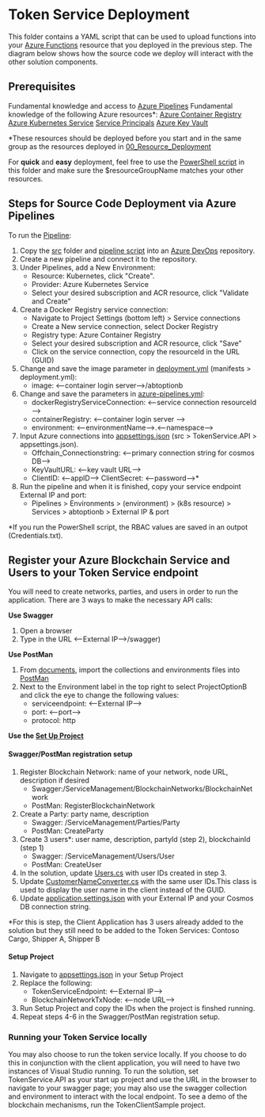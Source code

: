 # Token Service Deployment

This folder contains a YAML script that can be used to upload functions into your [Azure Functions](https://azure.microsoft.com/en-us/services/functions/) resource that you deployed in the previous step. The diagram below shows how the source code we deploy will interact with the other solution components.

 
## Prerequisites
Fundamental knowledge and access to [Azure Pipelines](https://azure.microsoft.com/en-us/services/devops/pipelines/)
Fundamental knowledge of the following Azure resources*:
[Azure Container Registry](https://azure.microsoft.com/en-us/services/container-registry/)
[Azure Kubernetes Service](https://azure.microsoft.com/en-us/services/kubernetes-service/)
[Service Principals](https://docs.microsoft.com/en-us/azure/active-directory/develop/app-objects-and-service-principals)
[Azure Key Vault](https://azure.microsoft.com/en-us/services/key-vault/)

*These resources should be deployed before you start and in the same group as the resources deployed in [00_Resource_Deployment](../00_Resource_Deployment)

For **quick** and **easy** deployment, feel free to use the [PowerShell script](./tokenserviceresources.ps1) in this folder and make sure the $resourceGroupName matches your other resources.

## Steps for Source Code Deployment via Azure Pipelines

To run the [Pipeline](./azure-pipelines.yml):


1. Copy the [src](./src) folder and [pipeline script](./azure-pipelines.yml) into an [Azure DevOps](https://azure.microsoft.com/en-us/services/devops/) repository.
2. Create a new pipeline and connect it to the repository.
3. Under Pipelines, add a New Environment:
    - Resource: Kubernetes, click "Create".
    - Provider: Azure Kubernetes Service
    - Select your desired subscription and ACR resource, click "Validate and Create"
4. Create a Docker Registry service connection:
    - Navigate to Project Settings (bottom left) > Service connections
    - Create a New service connection, select Docker Registry
    - Registry type: Azure Container Registry
    - Select your desired subscription and ACR resource, click "Save"
    - Click on the service connection, copy the resourceId in the URL (GUID)
5. Change and save the image parameter in [deployment.yml](./deployment.yml) (manifests > deployment.yml):
    - image: <--container login server-->/abtoptionb
6. Change and save the parameters in [azure-pipelines.yml](./azure-pipelines.yml):
    - dockerRegistryServiceConnection: <--service connection resourceId -->
    - containerRegistry: <--container login server -->
    - environment: <--environmentName-->.<--namespace-->
7. Input Azure connections into [appsettings.json](./src/Microsoft.TokenService.API/appsettings.json) (src > TokenService.API > appsettings.json).
   - Offchain_Connectionstring: <--primary connection string for cosmos DB-->
   - KeyVaultURL: <--key vault URL-->
   - ClientID: <--appID--> ClientSecret: <--password-->*
8. Run the pipeline and when it is finished, copy your service endpoint External IP and port:
    - Pipelines > Environments > (environment) > (k8s resource) > Services > abtoptionb > External IP & port

*If you run the PowerShell script, the RBAC values are saved in an outpot (Credentials.txt).

## Register your Azure Blockchain Service and Users to your Token Service endpoint

You will need to create networks, parties, and users in order to run the application. There are 3 ways to make the necessary API calls:

**Use Swagger**
1. Open a browser
2. Type in the URL <--External IP-->/swagger)

**Use PostMan**
1. From [documents](./documents), import the collections and environments files into [PostMan](https://www.postman.com/)
2. Next to the Environment label in the top right to select ProjectOptionB and click the eye to change the following values:
    - serviceendpoint: <--External IP-->
    - port: <--port-->
    - protocol: http
 
**Use the [Set Up Project](../01_Source_Code_Deployment/src/ContosoCargo.DigitalDocument.Setup)**

#### Swagger/PostMan registration setup
1. Register Blockchain Network: name of your network, node URL, description if desired
    - Swagger:/ServiceManagement/BlockchainNetworks/BlockchainNetwork
    - PostMan: RegisterBlockchainNetwork
2. Create a Party: party name, description
    - Swagger: /ServiceManagement/Parties/Party
    - PostMan: CreateParty
3. Create 3 users*: user name, description, partyId (step 2), blockchainId (step 1)
    - Swagger: /ServiceManagement/Users/User
    - PostMan: CreateUser
4. In the solution, update [Users.cs](../01_Source_Code_Deployment/src/ContosoCargo.DigitalDocument.Application.WindowsClient/Entities/Users.cs) with user IDs created in step 3.
5. Update [CustomerNameConverter.cs](../01_Source_Code_Deployment/src/ContosoCargo.DigitalDocument.Application.WindowsClient/FieldConverter/CustomerNameConverter.cs) with the same user IDs.This class is used to display the user name in the client instead of the GUID.
6. Update [application.settings.json](../01_Source_Code_Deployment/src/ContosoCargo.DigitalDocument.TokenService.Host/application.settings.json) with your External IP and your Cosmos DB connection string.

*For this is step, the Client Application has 3 users already added to the solution but they still need to be added to the Token Services: Contoso Cargo, Shipper A, Shipper B

#### Setup Project
1. Navigate to [appsettings.json](../01_Source_Code_Deploymentsrc/ContosoCargo.DigitalDocument.Setup/appsettings.json) in your Setup Project
2. Replace the following:
    - TokenServiceEndpoint: <--External IP-->
    - BlockchainNetworkTxNode: <--node URL-->
3. Run Setup Project and copy the IDs when the project is finshed running.
4. Repeat steps 4-6 in the Swagger/PostMan registration setup.

### Running your Token Service locally

You may also choose to run the token service locally. If you choose to do this in conjunction with the client application, you will need to have two instances of Visual Studio running. To run the solution, set TokenService.API as your start up project and use the URL in the browser to navigate to your swagger page; you may also use the swagger collection and environment to interact with the local endpoint. To see a demo of the blockchain mechanisms, run the TokenClientSample project.